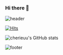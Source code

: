 ### Hi there 👋

<!--
**cherieuu/cherieuu** is a ✨ _special_ ✨ repository because its `README.md` (this file) appears on your GitHub profile.

Here are some ideas to get you started:

- 🔭 I’m currently working on ...
- 🌱 I’m currently learning ...
- 👯 I’m looking to collaborate on ...
- 🤔 I’m looking for help with ...
- 💬 Ask me about ...
- 📫 How to reach me: ...
- 😄 Pronouns: ...
- ⚡ Fun fact: ...

-->


![header](https://capsule-render.vercel.app/api?type=waving&color=BF8ED5&height=300&section=header&text=Yoo%20Hwayoung&fontSize=90&fontColor=FFFFFF)


[![Hits](https://hits.seeyoufarm.com/api/count/incr/badge.svg?url=https%3A%2F%2Fgithub.com%2Fcherieuu&count_bg=%236A00B8&title_bg=%23706AAC&icon=&icon_color=%23E7E7E7&title=hits&edge_flat=false)](https://hits.seeyoufarm.com)

![cherieuu's GitHub stats](https://github-readme-stats.vercel.app/api?username=cherieuu&show_icons=true&theme=dracula)



![footer](https://capsule-render.vercel.app/api?section=footer)
